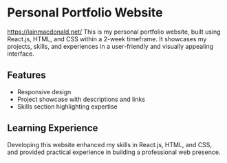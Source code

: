 # Personal Portfolio Website

https://iainmacdonald.net/
This is my personal portfolio website, built using React.js, HTML, and CSS within a 2-week timeframe. It showcases my projects, skills, and experiences in a user-friendly and visually appealing interface.

## Features

- Responsive design
- Project showcase with descriptions and links
- Skills section highlighting expertise

## Learning Experience

Developing this website enhanced my skills in React.js, HTML, and CSS, and provided practical experience in building a professional web presence.
